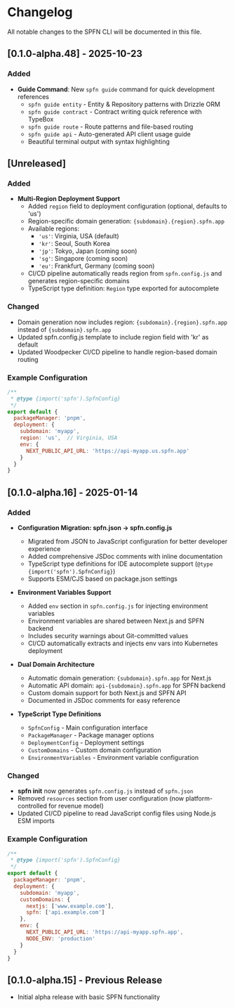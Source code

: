 # Changelog

All notable changes to the SPFN CLI will be documented in this file.

## [0.1.0-alpha.48] - 2025-10-23

### Added

- **Guide Command**: New `spfn guide` command for quick development references
  - `spfn guide entity` - Entity & Repository patterns with Drizzle ORM
  - `spfn guide contract` - Contract writing quick reference with TypeBox
  - `spfn guide route` - Route patterns and file-based routing
  - `spfn guide api` - Auto-generated API client usage guide
  - Beautiful terminal output with syntax highlighting

## [Unreleased]

### Added

- **Multi-Region Deployment Support**
  - Added `region` field to deployment configuration (optional, defaults to 'us')
  - Region-specific domain generation: `{subdomain}.{region}.spfn.app`
  - Available regions:
    - `'us'`: Virginia, USA (default)
    - `'kr'`: Seoul, South Korea
    - `'jp'`: Tokyo, Japan (coming soon)
    - `'sg'`: Singapore (coming soon)
    - `'eu'`: Frankfurt, Germany (coming soon)
  - CI/CD pipeline automatically reads region from `spfn.config.js` and generates region-specific domains
  - TypeScript type definition: `Region` type exported for autocomplete

### Changed

- Domain generation now includes region: `{subdomain}.{region}.spfn.app` instead of `{subdomain}.spfn.app`
- Updated spfn.config.js template to include region field with 'kr' as default
- Updated Woodpecker CI/CD pipeline to handle region-based domain routing

### Example Configuration

```javascript
/**
 * @type {import('spfn').SpfnConfig}
 */
export default {
  packageManager: 'pnpm',
  deployment: {
    subdomain: 'myapp',
    region: 'us',  // Virginia, USA
    env: {
      NEXT_PUBLIC_API_URL: 'https://api-myapp.us.spfn.app'
    }
  }
}
```

## [0.1.0-alpha.16] - 2025-01-14

### Added

- **Configuration Migration: spfn.json → spfn.config.js**
  - Migrated from JSON to JavaScript configuration for better developer experience
  - Added comprehensive JSDoc comments with inline documentation
  - TypeScript type definitions for IDE autocomplete support (`@type {import('spfn').SpfnConfig}`)
  - Supports ESM/CJS based on package.json settings

- **Environment Variables Support**
  - Added `env` section in `spfn.config.js` for injecting environment variables
  - Environment variables are shared between Next.js and SPFN backend
  - Includes security warnings about Git-committed values
  - CI/CD automatically extracts and injects env vars into Kubernetes deployment

- **Dual Domain Architecture**
  - Automatic domain generation: `{subdomain}.spfn.app` for Next.js
  - Automatic API domain: `api-{subdomain}.spfn.app` for SPFN backend
  - Custom domain support for both Next.js and SPFN API
  - Documented in JSDoc comments for easy reference

- **TypeScript Type Definitions**
  - `SpfnConfig` - Main configuration interface
  - `PackageManager` - Package manager options
  - `DeploymentConfig` - Deployment settings
  - `CustomDomains` - Custom domain configuration
  - `EnvironmentVariables` - Environment variable configuration

### Changed

- **spfn init** now generates `spfn.config.js` instead of `spfn.json`
- Removed `resources` section from user configuration (now platform-controlled for revenue model)
- Updated CI/CD pipeline to read JavaScript config files using Node.js ESM imports

### Example Configuration

```javascript
/**
 * @type {import('spfn').SpfnConfig}
 */
export default {
  packageManager: 'pnpm',
  deployment: {
    subdomain: 'myapp',
    customDomains: {
      nextjs: ['www.example.com'],
      spfn: ['api.example.com']
    },
    env: {
      NEXT_PUBLIC_API_URL: 'https://api-myapp.spfn.app',
      NODE_ENV: 'production'
    }
  }
}
```

## [0.1.0-alpha.15] - Previous Release

- Initial alpha release with basic SPFN functionality